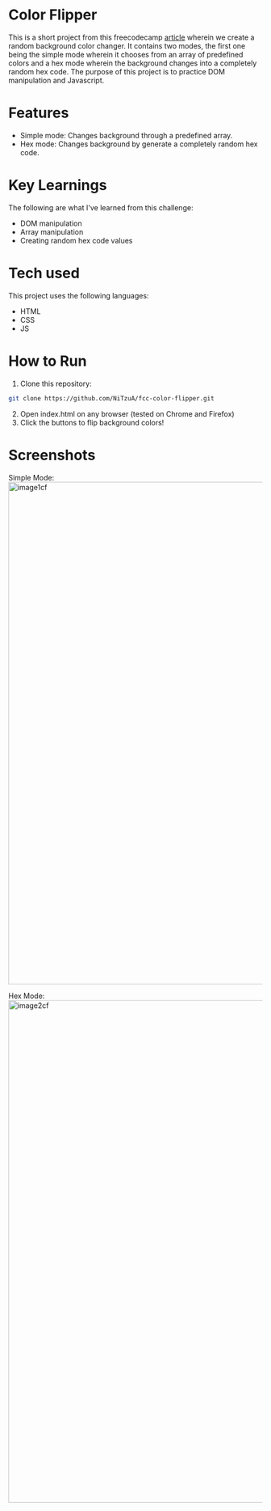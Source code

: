 # Color Flipper

This is a short project from this freecodecamp [article](https://www.freecodecamp.org/news/javascript-projects-for-beginners/) wherein we create a random background color changer. 
It contains two modes, the first one being the simple mode wherein it chooses from an array of predefined colors and a hex mode wherein the background changes into a completely random hex code. 
The purpose of this project is to practice DOM manipulation and Javascript.

# Features
- Simple mode: Changes background through a predefined array.
- Hex mode: Changes background by generate a completely random hex code.

# Key Learnings

The following are what I've learned from this challenge:
- DOM manipulation
- Array manipulation
- Creating random hex code values

# Tech used

This project uses the following languages:
- HTML
- CSS
- JS

# How to Run
1. Clone this repository:
```bash
git clone https://github.com/NiTzuA/fcc-color-flipper.git
```
2. Open index.html on any browser (tested on Chrome and Firefox)
3. Click the buttons to flip background colors!


# Screenshots

Simple Mode:
<img width="1801" height="994" alt="image1cf" src="https://github.com/user-attachments/assets/09ae3f50-8931-4d15-86dd-2babf15ce653" />

Hex Mode:
<img width="1797" height="994" alt="image2cf" src="https://github.com/user-attachments/assets/3dc2c1da-3a54-4ab9-a0e1-7d01b951e621" />
